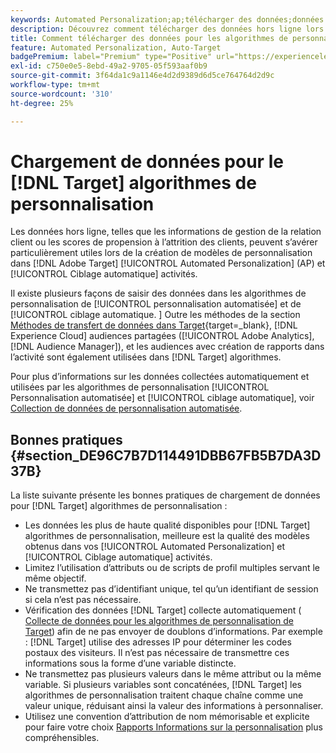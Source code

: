 ```yaml
---
keywords: Automated Personalization;ap;télécharger des données;données hors ligne;algorithme de personnalisation;ciblage automatique;ciblage automatique;bonnes pratiques
description: Découvrez comment télécharger des données hors ligne lors de la création de modèles de personnalisation dans [!DNL Adobe Target] [!UICONTROL Automated Personalization] (AP) et [!UICONTROL Ciblage automatique] activités.
title: Comment télécharger des données pour les algorithmes de personnalisation ?
feature: Automated Personalization, Auto-Target
badgePremium: label="Premium" type="Positive" url="https://experienceleague.adobe.com/docs/target/using/introduction/intro.html?lang=en#premium newtab=true" tooltip="Découvrez les fonctionnalités incluses dans Target Premium."
exl-id: c750e0e5-8ebd-49a2-9705-05f593aaf0b9
source-git-commit: 3f64da1c9a1146e4d2d9389d6d5ce764764d2d9c
workflow-type: tm+mt
source-wordcount: '310'
ht-degree: 25%

---
```


# Chargement de données pour le [!DNL Target] algorithmes de personnalisation

Les données hors ligne, telles que les informations de gestion de la relation client ou les scores de propension à l’attrition des clients, peuvent s’avérer particulièrement utiles lors de la création de modèles de personnalisation dans [!DNL Adobe Target] [!UICONTROL Automated Personalization] (AP) et [!UICONTROL Ciblage automatique] activités.

Il existe plusieurs façons de saisir des données dans les algorithmes de personnalisation de [!UICONTROL personnalisation automatisée] et de [!UICONTROL ciblage automatique. ] Outre les méthodes de la section [Méthodes de transfert de données dans Target](https://experienceleague.adobe.com/docs/target-dev/developer/implementation/methods/methods-to-get-data-into-target.html){target=_blank}, [!DNL Experience Cloud] audiences partagées ([!UICONTROL Adobe Analytics], [!DNL Audience Manager]), et les audiences avec création de rapports dans l’activité sont également utilisées dans [!DNL Target] algorithmes.

Pour plus d’informations sur les données collectées automatiquement et utilisées par les algorithmes de personnalisation [!UICONTROL Personnalisation automatisée] et [!UICONTROL ciblage automatique], voir [Collection de données de personnalisation automatisée](/help/main/c-activities/t-automated-personalization/ap-data.md).

## Bonnes pratiques {#section_DE96C7B7D114491DBB67FB5B7DA3D37B}

La liste suivante présente les bonnes pratiques de chargement de données pour [!DNL Target] algorithmes de personnalisation :

* Les données les plus de haute qualité disponibles pour [!DNL Target] algorithmes de personnalisation, meilleure est la qualité des modèles obtenus dans vos [!UICONTROL Automated Personalization] et [!UICONTROL Ciblage automatique] activités.
* Limitez l’utilisation d’attributs ou de scripts de profil multiples servant le même objectif.
* Ne transmettez pas d’identifiant unique, tel qu’un identifiant de session si cela n’est pas nécessaire.
* Vérification des données [!DNL Target] collecte automatiquement ( [Collecte de données pour les algorithmes de personnalisation de Target](/help/main/c-activities/t-automated-personalization/ap-data.md)) afin de ne pas envoyer de doublons d’informations. Par exemple : [!DNL Target] utilise des adresses IP pour déterminer les codes postaux des visiteurs. Il n’est pas nécessaire de transmettre ces informations sous la forme d’une variable distincte.
* Ne transmettez pas plusieurs valeurs dans le même attribut ou la même variable. Si plusieurs variables sont concaténées, [!DNL Target] les algorithmes de personnalisation traitent chaque chaîne comme une valeur unique, réduisant ainsi la valeur des informations à personnaliser.
* Utilisez une convention d’attribution de nom mémorisable et explicite pour faire votre choix [Rapports Informations sur la personnalisation](/help/main/c-reports/c-personalization-insights-reports/personalization-insights-reports.md#concept_A897070E1EDC403EB84CFB7A6ECAD767) plus compréhensibles.
